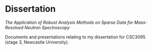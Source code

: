 Dissertation
============

*The Application of Robust Analysis Methods on Sparse Data for Mass-Resolved
Neutron Spectroscopy*

Documents and presentations relating to my dissertation for CSC3095 (stage 3,
Newcastle University).
